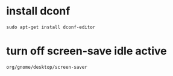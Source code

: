 # install dconf
```
sudo apt-get install dconf-editor
```
# turn off screen-save idle active
```
org/gnome/desktop/screen-saver
```
